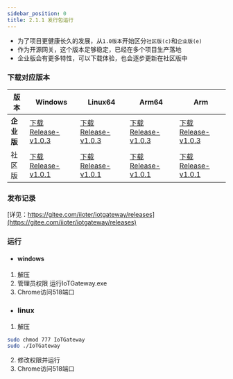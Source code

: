 ```yaml
---
sidebar_position: 0
title: 2.1.1 发行包运行
---
```


- 为了项目更健康长久的发展，从`1.0版本`开始区分`社区版(c)`和`企业版(e)`
- 作为开源网关，这个版本足够稳定，已经在多个项目生产落地
- 企业版会有更多特性，可以下载体验，也会逐步更新在社区版中

### 下载对应版本

| 版本       | Windows                                                      | Linux64                                                      | Arm64                                                        | Arm                                                          |
| ---------- | ------------------------------------------------------------ | ------------------------------------------------------------ | ------------------------------------------------------------ | ------------------------------------------------------------ |
| **企业版** | [下载Release-v1.0.3](https://gitee.com/iioter/iotgateway/releases/download/v1.0.1/iotgateway-e-v1.0.3-win-x86.zip) | [下载Release-v1.0.3](https://gitee.com/iioter/iotgateway/releases/download/v1.0.1/iotgateway-e-v1.0.3-linux-x64.zip) | [下载Release-v1.0.3](https://gitee.com/iioter/iotgateway/releases/download/v1.0.1/iotgateway-e-v1.0.3-linux-arm64.zip) | [下载Release-v1.0.3](https://gitee.com/iioter/iotgateway/releases/download/v1.0.1/iotgateway-e-v1.0.3-linux-arm.zip) |
| 社区版     | [下载Release-v1.0.1](https://gitee.com/iioter/iotgateway/releases/download/v1.0.1/iotgateway-c-v1.0.1-win-x86.zip) | [下载Release-v1.0.1](https://gitee.com/iioter/iotgateway/releases/download/v1.0.1/iotgateway-c-v1.0.1-linux-x64.zip) | [下载Release-v1.0.1](https://gitee.com/iioter/iotgateway/releases/download/v1.0.1/iotgateway-c-v1.0.1-linux-arm64.zip) | [下载Release-v1.0.1](https://gitee.com/iioter/iotgateway/releases/download/v1.0.1/iotgateway-c-v1.0.1-linux-arm.zip) |

### 发布记录
[详见：https://gitee.com/iioter/iotgateway/releases](https://gitee.com/iioter/iotgateway/releases)

### 运行

- #### windows

1. 解压
3. 管理员权限 运行IoTGateway.exe
4. Chrome访问518端口
- ### linux

1. 解压

```bash
sudo chmod 777 IoTGateway
sudo ./IoTGateway
```

2. 修改权限并运行
3. Chrome访问518端口
